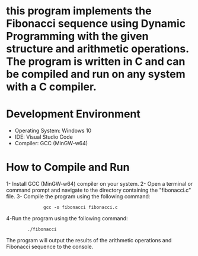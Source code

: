 

# this program implements the Fibonacci sequence using Dynamic Programming with the given structure and arithmetic operations. The program is written in C and can be compiled and run on any system with a C compiler.

# Development Environment

 - Operating System: Windows 10
 - IDE: Visual Studio Code
 - Compiler: GCC (MinGW-w64)

# How to Compile and Run

  1- Install GCC (MinGW-w64) compiler on your system.
  2- Open a terminal or command prompt and navigate to the directory containing the "fibonacci.c" file.
  3- Compile the program using the following command:

    
                  gcc -o fibonacci fibonacci.c
  4-Run the program using the following command:

            ./fibonacci
            
The program will output the results of the arithmetic operations and Fibonacci sequence to the console.
